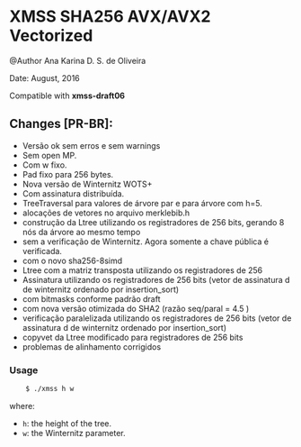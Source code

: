 # XMSS SHA256 AVX/AVX2 Vectorized

@Author Ana Karina D. S. de Oliveira

Date: August, 2016

Compatible with **xmss-draft06**

## Changes [PR-BR]:
 - Versão ok sem erros e sem warnings
 - Sem open MP.
 - Com w fixo.
 - Pad fixo para 256 bytes.
 - Nova versão de Winternitz WOTS+
 - Com assinatura distribuída.
 - TreeTraversal para valores de árvore par e para árvore com h=5.
 - alocações de vetores no arquivo merklebib.h
 - construção da Ltree utilizando os registradores de 256 bits, gerando 8 nós da árvore ao mesmo tempo
 - sem a verificação de Winternitz. Agora somente a chave pública é verificada.
 - com o novo sha256-8simd
 - Ltree com a matriz transposta utilizando os registradores de 256
 - Assinatura utilizando os registradores de 256 bits (vetor de assinatura d de winternitz ordenado por insertion_sort)
 - com bitmasks conforme padrão draft
 - com nova versão otimizada do SHA2 (razão seq/paral = 4.5 )
 - verificação paralelizada utilizando os registradores de 256 bits (vetor de assinatura d de winternitz ordenado por insertion_sort)
 - copyvet da Ltree modificado para registradores de 256 bits
 - problemas de alinhamento corrigidos


### Usage

```bash
	$ ./xmss h w
```

where:
 - `h`: the height of the tree.
 - `w`: the Winternitz parameter.
